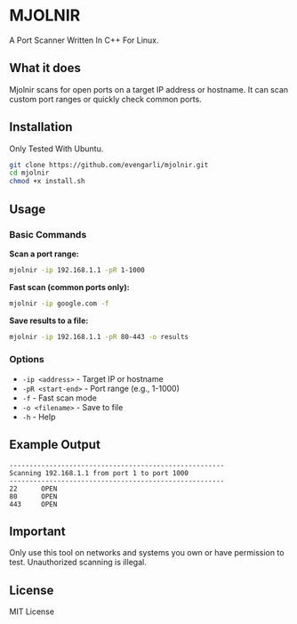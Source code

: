 # MJOLNIR 

A Port Scanner Written In C++ For Linux.

## What it does

Mjolnir scans for open ports on a target IP address or hostname. It can scan custom port ranges or quickly check common ports.

## Installation
Only Tested With Ubuntu.

```bash
git clone https://github.com/evengarli/mjolnir.git
cd mjolnir
chmod +x install.sh
```

## Usage

### Basic Commands

**Scan a port range:**
```bash
mjolnir -ip 192.168.1.1 -pR 1-1000
```

**Fast scan (common ports only):**
```bash
mjolnir -ip google.com -f
```

**Save results to a file:**
```bash
mjolnir -ip 192.168.1.1 -pR 80-443 -o results
```

### Options
- `-ip <address>` - Target IP or hostname
- `-pR <start-end>` - Port range (e.g., 1-1000)
- `-f` - Fast scan mode
- `-o <filename>` - Save to file
- `-h` - Help

## Example Output

```
------------------------------------------------------
Scanning 192.168.1.1 from port 1 to port 1000
------------------------------------------------------
22      OPEN
80      OPEN
443     OPEN
```

## Important

Only use this tool on networks and systems you own or have permission to test. Unauthorized scanning is illegal.

## License

MIT License
